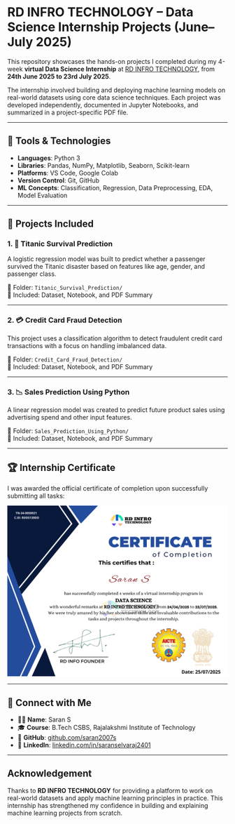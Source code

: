 # RD INFRO TECHNOLOGY – Data Science Internship Projects (June–July 2025)

This repository showcases the hands-on projects I completed during my 4-week **virtual Data Science Internship** at [RD INFRO TECHNOLOGY](https://rdinfrotechnology.netlify.app), from **24th June 2025 to 23rd July 2025**.

The internship involved building and deploying machine learning models on real-world datasets using core data science techniques. Each project was developed independently, documented in Jupyter Notebooks, and summarized in a project-specific PDF file.

---

## 🧰 Tools & Technologies

- **Languages**: Python 3
- **Libraries**: Pandas, NumPy, Matplotlib, Seaborn, Scikit-learn
- **Platforms**: VS Code, Google Colab
- **Version Control**: Git, GitHub
- **ML Concepts**: Classification, Regression, Data Preprocessing, EDA, Model Evaluation

---

## 📁 Projects Included

### 1. 🚢 Titanic Survival Prediction
A logistic regression model was built to predict whether a passenger survived the Titanic disaster based on features like age, gender, and passenger class.

📂 Folder: `Titanic_Survival_Prediction/`  
📄 Included: Dataset, Notebook, and PDF Summary

---

### 2. 💳 Credit Card Fraud Detection
This project uses a classification algorithm to detect fraudulent credit card transactions with a focus on handling imbalanced data.

📂 Folder: `Credit_Card_Fraud_Detection/`  
📄 Included: Dataset, Notebook, and PDF Summary

---

### 3. 📉 Sales Prediction Using Python
A linear regression model was created to predict future product sales using advertising spend and other input features.

📂 Folder: `Sales_Prediction_Using_Python/`  
📄 Included: Dataset, Notebook, and PDF Summary

---

## 🏆 Internship Certificate

I was awarded the official certificate of completion upon successfully submitting all tasks:

![Internship Certificate](SARAN_S_INTERNSHIP_CERTIFICATE.png)

---

## 🔗 Connect with Me

- 👨‍🎓 **Name**: Saran S  
- 🎓 **Course**: B.Tech CSBS, Rajalakshmi Institute of Technology  
- 💼 **GitHub**: [github.com/saran2007s](https://github.com/saran2007s)  
- 🔗 **LinkedIn**: [linkedin.com/in/saranselvaraj2401](https://www.linkedin.com/in/saranselvaraj2401)

---

## Acknowledgement

Thanks to **RD INFRO TECHNOLOGY** for providing a platform to work on real-world datasets and apply machine learning principles in practice. This internship has strengthened my confidence in building and explaining machine learning projects from scratch.

